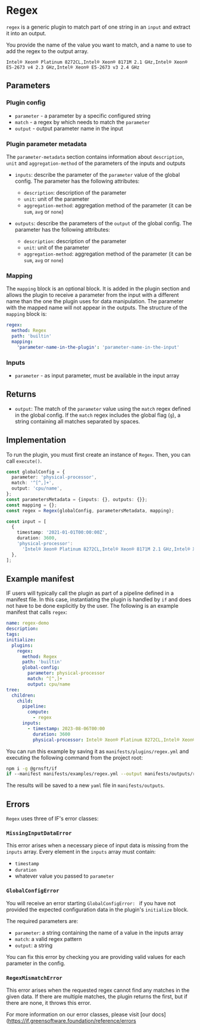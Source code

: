 # Regex

`regex` is a generic plugin to match part of one string in an `input` and extract it into an output.

You provide the name of the value you want to match, and a name to use to add the regex to the output array.

```
Intel® Xeon® Platinum 8272CL,Intel® Xeon® 8171M 2.1 GHz,Intel® Xeon® E5-2673 v4 2.3 GHz,Intel® Xeon® E5-2673 v3 2.4 GHz
```

## Parameters

### Plugin config

- `parameter` - a parameter by a specific configured string
- `match` - a regex by which needs to match the `parameter`
- `output` - output parameter name in the input

### Plugin parameter metadata

The `parameter-metadata` section contains information about `description`, `unit` and `aggregation-method` of the parameters of the inputs and outputs

- `inputs`: describe the parameter of the `parameter` value of the global config. The parameter has the following attributes:

  - `description`: description of the parameter
  - `unit`: unit of the parameter
  - `aggregation-method`: aggregation method of the parameter (it can be `sum`, `avg` or `none`)

- `outputs`: describe the parameters of the `output` of the global config. The parameter has the following attributes:
  - `description`: description of the parameter
  - `unit`: unit of the parameter
  - `aggregation-method`: aggregation method of the parameter (it can be `sum`, `avg` or `none`)

### Mapping

The `mapping` block is an optional block. It is added in the plugin section and allows the plugin to receive a parameter from the input with a different name than the one the plugin uses for data manipulation. The parameter with the mapped name will not appear in the outputs. The structure of the `mapping` block is:

```yaml
regex:
  method: Regex
  path: 'builtin'
  mapping:
    'parameter-name-in-the-plugin': 'parameter-name-in-the-input'
```

### Inputs

- `parameter` - as input parameter, must be available in the input array

## Returns

- `output`: The match of the `parameter` value using the `match` regex defined in the global config. If the `match` regex includes the global flag (`g`), a string containing all matches separated by spaces.

## Implementation

To run the plugin, you must first create an instance of `Regex`. Then, you can call `execute()`.

```typescript
const globalConfig = {
  parameter: 'physical-processor',
  match: '^[^,]+',
  output: 'cpu/name',
};
const parametersMetadata = {inputs: {}, outputs: {}};
const mapping = {};
const regex = Regex(globalConfig, parametersMetadata, mapping);

const input = [
  {
    timestamp: '2021-01-01T00:00:00Z',
    duration: 3600,
    'physical-processor':
      'Intel® Xeon® Platinum 8272CL,Intel® Xeon® 8171M 2.1 GHz,Intel® Xeon® E5-2673 v4 2.3 GHz,Intel® Xeon® E5-2673 v3 2.4 GHz',
  },
];
```

## Example manifest

IF users will typically call the plugin as part of a pipeline defined in a manifest file. In this case, instantiating the plugin is handled by `if` and does not have to be done explicitly by the user. The following is an example manifest that calls `regex`:

```yaml
name: regex-demo
description:
tags:
initialize:
  plugins:
    regex:
      method: Regex
      path: 'builtin'
      global-config:
        parameter: physical-processor
        match: ^[^,]+
        output: cpu/name
tree:
  children:
    child:
      pipeline:
        compute:
          - regex
      inputs:
        - timestamp: 2023-08-06T00:00
          duration: 3600
          physical-processor: Intel® Xeon® Platinum 8272CL,Intel® Xeon® 8171M 2.1 GHz,Intel® Xeon® E5-2673 v4 2.3 GHz,Intel® Xeon® E5-2673 v3 2.4 GHz
```

You can run this example by saving it as `manifests/plugins/regex.yml` and executing the following command from the project root:

```sh
npm i -g @grnsft/if
if --manifest manifests/examples/regex.yml --output manifests/outputs/regex.yml
```

The results will be saved to a new `yaml` file in `manifests/outputs`.

## Errors

`Regex` uses three of IF's error classes:

### `MissingInputDataError`

This error arises when a necessary piece of input data is missing from the `inputs` array.
Every element in the `inputs` array must contain:

- `timestamp`
- `duration`
- whatever value you passed to `parameter`

### `GlobalConfigError`

You will receive an error starting `GlobalConfigError: ` if you have not provided the expected configuration data in the plugin's `initialize` block.

The required parameters are:

- `parameter`: a string containing the name of a value in the inputs array
- `match`: a valid regex pattern
- `output`: a string

You can fix this error by checking you are providing valid values for each parameter in the config.

### `RegexMismatchError`

This error arises when the requested regex cannot find any matches in the given data. If there are multiple matches, the plugin returns the first, but if there are none, it throws this error.

For more information on our error classes, please visit [our docs](https://if.greensoftware.foundation/reference/errors
